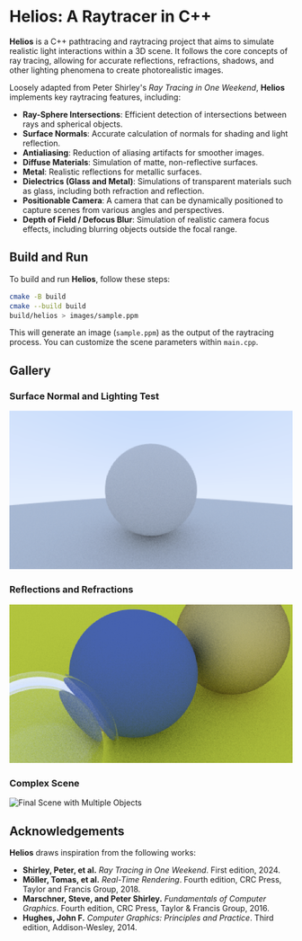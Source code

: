 # Helios: A Raytracer in C++

**Helios** is a C++ pathtracing and raytracing project that aims to simulate realistic light interactions within a 3D scene. It follows the core concepts of ray tracing, allowing for accurate reflections, refractions, shadows, and other lighting phenomena to create photorealistic images.

Loosely adapted from Peter Shirley's _Ray Tracing in One Weekend_, **Helios** implements key raytracing features, including:

- **Ray-Sphere Intersections**: Efficient detection of intersections between rays and spherical objects.
- **Surface Normals**: Accurate calculation of normals for shading and light reflection.
- **Antialiasing**: Reduction of aliasing artifacts for smoother images.
- **Diffuse Materials**: Simulation of matte, non-reflective surfaces.
- **Metal**: Realistic reflections for metallic surfaces.
- **Dielectrics (Glass and Metal)**: Simulations of transparent materials such as glass, including both refraction and reflection.
- **Positionable Camera**: A camera that can be dynamically positioned to capture scenes from various angles and perspectives.
- **Depth of Field / Defocus Blur**: Simulation of realistic camera focus effects, including blurring objects outside the focal range.

## Build and Run

To build and run **Helios**, follow these steps:

```bash
cmake -B build
cmake --build build
build/helios > images/sample.ppm
```

This will generate an image (`sample.ppm`) as the output of the raytracing process. You can customize the scene parameters within `main.cpp`.

## Gallery

### Surface Normal and Lighting Test

![Reflectance Test](docs/reflectance_test.png)

### Reflections and Refractions

![Close-up Reflection and Refraction](docs/Close_up_reflection:refraction.png)

### Complex Scene

![Final Scene with Multiple Objects](docs/Final_Scene1.png)

## Acknowledgements

**Helios** draws inspiration from the following works:

- **Shirley, Peter, et al.** _Ray Tracing in One Weekend_. First edition, 2024.
- **Möller, Tomas, et al.** _Real-Time Rendering_. Fourth edition, CRC Press, Taylor and Francis Group, 2018.
- **Marschner, Steve, and Peter Shirley.** _Fundamentals of Computer Graphics_. Fourth edition, CRC Press, Taylor & Francis Group, 2016.
- **Hughes, John F.** _Computer Graphics: Principles and Practice_. Third edition, Addison-Wesley, 2014.
